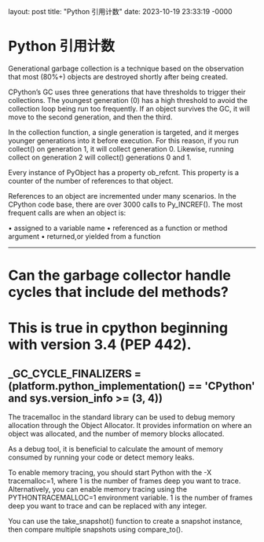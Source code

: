 layout: post
title: "Python 引用计数"
date: 2023-10-19 23:33:19 -0000

# Python 引用计数

Generational garbage collection is a technique based on the observation that most (80%+) objects are destroyed shortly after being created. 

CPython’s GC uses three generations that have thresholds to trigger their collections. The youngest generation (0) has a high threshold to avoid the collection loop being run too frequently. If an object survives the GC, it will move to the second generation, and then the third.


In the collection function, a single generation is targeted, and it merges younger generations into it before execution. For this reason, if you run collect() on generation 1, it will collect generation 0. Likewise, running collect on generation 2 will collect() generations 0 and 1. 


Every instance of PyObject has a property ob_refcnt. This property is a counter of the number of references to that object.

References to an object are incremented under many scenarios. 
In the CPython code base, there are over 3000 calls to Py_INCREF(). The most frequent calls are when an object is:

• assigned to a variable name
• referenced as a function or method argument 
• returned,or yielded from a  function 

------
# Can the garbage collector handle cycles that include __del__ methods?
# This is true in cpython beginning with version 3.4 (PEP 442).

_GC_CYCLE_FINALIZERS = (platform.python_implementation() == 'CPython' and
                        sys.version_info >= (3, 4))
-----

The tracemalloc in the standard library can be used to debug memory allocation through the Object Allocator. It provides information on where an object was allocated, and the number of memory blocks allocated.

As a debug tool, it is beneficial to calculate the amount of memory consumed by running your code or detect memory leaks.

To enable memory tracing, you should start Python with the -X tracemalloc=1, where 1 is the number of frames deep you want to trace. Alternatively, you can enable memory tracing using the PYTHONTRACEMALLOC=1 environment variable. 1 is the number of frames deep you want to trace and can be replaced with any integer.

You can use the take_snapshot() function to create a snapshot instance, then compare multiple snapshots using compare_to(). 